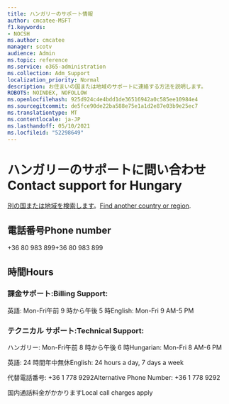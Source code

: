 ```yaml
---
title: ハンガリーのサポート情報
author: cmcatee-MSFT
f1.keywords:
- NOCSH
ms.author: cmcatee
manager: scotv
audience: Admin
ms.topic: reference
ms.service: o365-administration
ms.collection: Adm_Support
localization_priority: Normal
description: お住まいの国または地域のサポートに連絡する方法を説明します。
ROBOTS: NOINDEX, NOFOLLOW
ms.openlocfilehash: 925d924c4e4bdd1de36516942a0c585ee10984e4
ms.sourcegitcommit: de5fce90de22ba588e75e1a1d2e87e03b9e25ec7
ms.translationtype: MT
ms.contentlocale: ja-JP
ms.lasthandoff: 05/10/2021
ms.locfileid: "52298649"
---
```

# <a name="contact-support-for-hungary"></a><span data-ttu-id="5faa1-103">ハンガリーのサポートに問い合わせ</span><span class="sxs-lookup"><span data-stu-id="5faa1-103">Contact support for Hungary</span></span>

<span data-ttu-id="5faa1-104">[別の国または地域を検索します](../../business-video/get-help-support.md)。</span><span class="sxs-lookup"><span data-stu-id="5faa1-104">[Find another country or region](../../business-video/get-help-support.md).</span></span>

## <a name="phone-number"></a><span data-ttu-id="5faa1-105">電話番号</span><span class="sxs-lookup"><span data-stu-id="5faa1-105">Phone number</span></span>
<span data-ttu-id="5faa1-106">+36 80 983 899</span><span class="sxs-lookup"><span data-stu-id="5faa1-106">+36 80 983 899</span></span>

## <a name="hours"></a><span data-ttu-id="5faa1-107">時間</span><span class="sxs-lookup"><span data-stu-id="5faa1-107">Hours</span></span>
### <a name="billing-support"></a><span data-ttu-id="5faa1-108">課金サポート:</span><span class="sxs-lookup"><span data-stu-id="5faa1-108">Billing Support:</span></span>

<span data-ttu-id="5faa1-109">英語: Mon-Fri午前 9 時から午後 5 時</span><span class="sxs-lookup"><span data-stu-id="5faa1-109">English: Mon-Fri 9 AM-5 PM</span></span>

### <a name="technical-support"></a><span data-ttu-id="5faa1-110">テクニカル サポート:</span><span class="sxs-lookup"><span data-stu-id="5faa1-110">Technical Support:</span></span>

<span data-ttu-id="5faa1-111">ハンガリー: Mon-Fri午前 8 時から午後 6 時</span><span class="sxs-lookup"><span data-stu-id="5faa1-111">Hungarian: Mon-Fri 8 AM-6 PM</span></span>

<span data-ttu-id="5faa1-112">英語: 24 時間年中無休</span><span class="sxs-lookup"><span data-stu-id="5faa1-112">English: 24 hours a day, 7 days a week</span></span>

<span data-ttu-id="5faa1-113">代替電話番号: +36 1 778 9292</span><span class="sxs-lookup"><span data-stu-id="5faa1-113">Alternative Phone Number: +36 1 778 9292</span></span>

<span data-ttu-id="5faa1-114">国内通話料金がかかります</span><span class="sxs-lookup"><span data-stu-id="5faa1-114">Local call charges apply</span></span>

